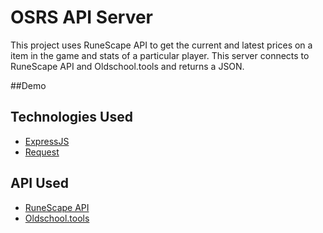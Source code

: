 # OSRS API Server

This project uses RuneScape API to get the current and latest prices on a item in the game and stats of a particular player. This server connects to RuneScape API and Oldschool.tools and returns a JSON. 


##Demo


## Technologies Used
* [ExpressJS](https://expressjs.com/)
* [Request](https://www.npmjs.com/package/request)


## API Used
* [RuneScape API](https://runescape.fandom.com/wiki/Application_programming_interface)
* [Oldschool.tools](https://oldschool.tools/)
